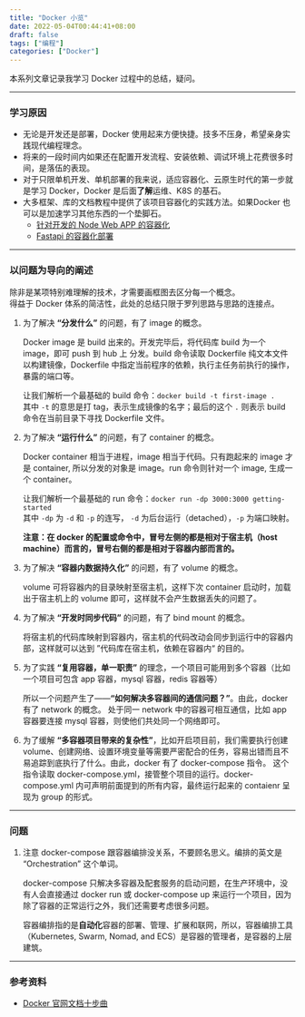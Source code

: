 ```yaml
---
title: "Docker 小览"
date: 2022-05-04T00:44:41+08:00
draft: false
tags: ["编程"]
categories: ["Docker"]
---
```


本系列文章记录我学习 Docker 过程中的总结，疑问。


----

### 学习原因
- 无论是开发还是部署，Docker 使用起来方便快捷。技多不压身，希望亲身实践现代编程理念。
- 将来的一段时间内如果还在配置开发流程、安装依赖、调试环境上花费很多时间，是落伍的表现。
- 对于只限单机开发、单机部署的我来说，适应容器化、云原生时代的第一步就是学习 Docker，Docker 是后面**了解**运维、K8S 的基石。
- 大多框架、库的文档教程中提供了该项目容器化的实践方法。如果Docker 也可以是加速学习其他东西的一个垫脚石。
   - [针对开发的 Node Web APP 的容器化](https://nodejs.org/en/docs/guides/nodejs-docker-webapp/)
   - [Fastapi 的容器化部署](https://fastapi.tiangolo.com/deployment/docker/)

-----
### 以问题为导向的阐述
除非是某项特别难理解的技术，才需要画框图去区分每一个概念。  
得益于 Docker 体系的简洁性，此处的总结只限于罗列思路与思路的连接点。

1. 为了解决 **“分发什么”** 的问题，有了 image 的概念。  
   
   Docker image 是 build 出来的。开发完毕后，将代码库 build 为一个 image，即可 push 到 hub 上 分发。build 命令读取 Dockerfile 纯文本文件以构建镜像，Dockerfile 中指定当前程序的依赖，执行主任务前执行的操作，暴露的端口等。   
   
   让我们解析一个最基础的 build 命令：`docker build -t first-image .`  
      其中 `-t` 的意思是打 tag，表示生成镜像的名字；最后的这个 `.` 则表示 build 命令在当前目录下寻找 Dockerfile 文件。

1. 为了解决 **“运行什么”** 的问题，有了 container 的概念。
   
   Docker container 相当于进程，image 相当于代码。只有跑起来的 image 才是 container, 所以分发的对象是 image。run 命令则针对一个 image, 生成一个 container。  
   
   让我们解析一个最基础的 run 命令：`docker run -dp 3000:3000 getting-started`  
      其中 `-dp` 为 `-d` 和 `-p` 的连写， `-d` 为后台运行（detached），`-p` 为端口映射。
    
    **注意：在 docker 的配置或命令中，冒号左侧的都是相对于宿主机（host machine）而言的，冒号右侧的都是相对于容器内部而言的。**

2. 为了解决 **“容器内数据持久化”** 的问题，有了 volume 的概念。 
   
   volume 可将容器内的目录映射至宿主机，这样下次 container 启动时，加载出于宿主机上的 volume 即可，这样就不会产生数据丢失的问题了。

3. 为了解决 **“开发时同步代码”** 的问题，有了 bind mount 的概念。
   
   将宿主机的代码库映射到容器内，宿主机的代码改动会同步到运行中的容器内部，这样就可以达到 ”代码库在宿主机，依赖在容器内“ 的目的。

4. 为了实践 **“复用容器，单一职责”** 的理念，一个项目可能用到多个容器（比如一个项目可包含 app 容器，mysql 容器，redis 容器等）
   
   所以一个问题产生了——**“如何解决多容器间的通信问题？”**。由此，docker 有了 network 的概念。
   处于同一 network 中的容器可相互通信，比如 app 容器要连接 mysql 容器，则使他们共处同一个网络即可。

5. 为了缓解 **“多容器项目带来的复杂性”**，比如开启项目前，我们需要执行创建 volume、创建网络、设置环境变量等需要严密配合的任务，容易出错而且不易追踪到底执行了什么。由此，docker 有了 docker-compose 指令。
   这个指令读取 docker-compose.yml，接管整个项目的运行。docker-compose.yml 内可声明前面提到的所有内容，最终运行起来的 contaienr 呈现为 group 的形式。
   
   
-----

### 问题
1. 注意 docker-compose 跟容器编排没关系，不要顾名思义。编排的英文是 “Orchestration” 这个单词。  
   
   docker-compose 只解决多容器及配套服务的启动问题，在生产环境中，没有人会直接通过 docker run 或 docker-compose up 来运行一个项目，因为除了容器的正常运行之外，我们还需要考虑很多问题。

   容器编排指的是**自动化**容器的部署、管理、扩展和联网，所以，容器编排工具（Kubernetes, Swarm, Nomad, and ECS）是容器的管理者，是容器的上层建筑。


-----

### 参考资料
- [Docker 官网文档十步曲](https://docs.docker.com/get-started/)

